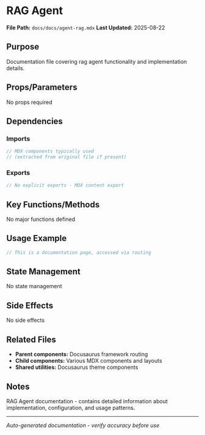# RAG Agent

**File Path:** `docs/docs/agent-rag.mdx`
**Last Updated:** 2025-08-22

## Purpose
Documentation file covering rag agent functionality and implementation details.

## Props/Parameters
No props required

## Dependencies

### Imports
```javascript
// MDX components typically used
// (extracted from original file if present)
```

### Exports
```javascript
// No explicit exports - MDX content export
```

## Key Functions/Methods
No major functions defined

## Usage Example
```javascript
// This is a documentation page, accessed via routing
```

## State Management
No state management

## Side Effects
No side effects

## Related Files
- **Parent components:** Docusaurus framework routing
- **Child components:** Various MDX components and layouts
- **Shared utilities:** Docusaurus theme components

## Notes
RAG Agent documentation - contains detailed information about implementation, configuration, and usage patterns.

---
*Auto-generated documentation - verify accuracy before use*